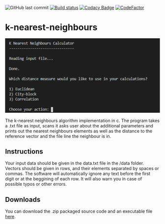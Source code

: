 ![GitHub last commit](https://img.shields.io/github/last-commit/simply27/k-nearest-neighbours)
[![Build status](https://ci.appveyor.com/api/projects/status/k1ija223ctwt018t?svg=true)](https://ci.appveyor.com/project/dwarzecha/k-nearest-neighbours)
[![Codacy Badge](https://api.codacy.com/project/badge/Grade/d7d03453c11d484e93a0a55ff6cc3836)](https://app.codacy.com/manual/dwarzecha/k-nearest-neighbours?utm_source=github.com&utm_medium=referral&utm_content=dwarzecha/k-nearest-neighbours&utm_campaign=Badge_Grade_Dashboard)
[![CodeFactor](https://www.codefactor.io/repository/github/dwarzecha/k-nearest-neighbours/badge)](https://www.codefactor.io/repository/github/dwarzecha/k-nearest-neighbours)

# k-nearest-neighbours
![Image](/screenshots/screenshot_1.png)

The k-nearest neighbours algorithm implementation in c. The program takes a .txt file as input, scans it asks user about the additional parameters and prints out the nearest neighbours elements as well as the distance to the reference vector and the file line the neighbour is in.

## Instructions
Your input data should be given in the data.txt file in the /data folder. Vectors should be given in rows, and their elements separated by spaces or commas. The software will automatically ignore any text before the first digit or at the beggining of each row. It will also warn you in case of possible typos or other errors.

## Downloads
You can download the .zip packaged source code and an executable file [here](https://github.com/dwarzecha/k-nearest-neighbours/releases).
